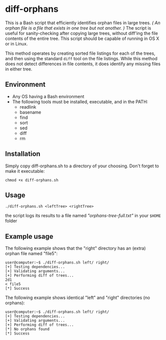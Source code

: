 # diff-orphans

This is a Bash script that efficiently identifies orphan files in large trees.  _( An orphan file is a file that exists in one tree but not another. )_
The script is useful for sanity-checking after copying large trees, without diff'ing the file contents of the entire tree.  This script should be capable of running in OS X or in Linux.

This method operates by creating sorted file listings for each of the trees, and then using the standard ```diff``` tool on the file listings.  While this method does not detect differences in file contents, it does identify any missing files in either tree.


## Environment
* Any OS having a Bash environment
* The following tools must be installed, executable, and in the PATH:
    * readlink
    * basename
    * find
    * sort
    * sed
    * diff
    * rm


## Installation
Simply copy diff-orphans.sh to a directory of your choosing.  Don't forget to make it executable:

    chmod +x diff-orphans.sh


## Usage
```
./diff-orphans.sh <leftTree> <rightTree>
```
the script logs its results to a file named _"orphans-tree-full.txt"_ in your `$HOME` folder

## Example usage
The following example shows that the "right" directory has an (extra) orphan file named "file5":
```
user@computer:~$ ./diff-orphans.sh left/ right/
[+] Testing dependencies...
[+] Validating arguments...
[+] Performing diff of trees...
2d1
< file5
[*] Success
```

The following example shows identical "left" and "right" directories (no orphans):
```
user@computer:~$ ./diff-orphans.sh left/ right/
[+] Testing dependencies...
[+] Validating arguments...
[+] Performing diff of trees...
[*] No orphans found
[*] Success
```
